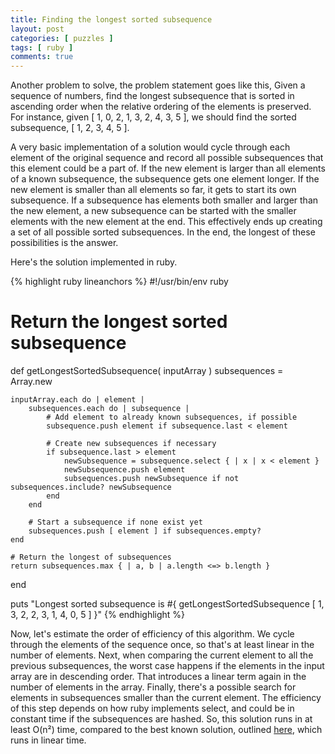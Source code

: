 ```yaml
---
title: Finding the longest sorted subsequence
layout: post
categories: [ puzzles ]
tags: [ ruby ]
comments: true
---
```


Another problem to solve, the problem statement goes like this,
Given a sequence of numbers, find the longest subsequence that is sorted in ascending order when the relative ordering of the elements is preserved.
For instance, given [ 1, 0, 2, 1, 3, 2, 4, 3, 5 ], we should find the sorted subsequence, [ 1, 2, 3, 4, 5 ].

A very basic implementation of a solution would cycle through each element of the original sequence and record all possible subsequences that this element could be a part of.
If the new element is larger than all elements of a known subsequence, the subsequence gets one element longer.
If the new element is smaller than all elements so far, it gets to start its own subsequence.
If a subsequence has elements both smaller and larger than the new element, a new subsequence can be started with the smaller elements with the new element at the end.
This effectively ends up creating a set of all possible sorted subsequences.
In the end, the longest of these possibilities is the answer.

Here's the solution implemented in ruby.

{% highlight ruby lineanchors %}
#!/usr/bin/env ruby

# Return the longest sorted subsequence

def getLongestSortedSubsequence( inputArray )
    subsequences = Array.new

    inputArray.each do | element |
        subsequences.each do | subsequence |
            # Add element to already known subsequences, if possible
            subsequence.push element if subsequence.last < element

            # Create new subsequences if necessary
            if subsequence.last > element
                newSubsequence = subsequence.select { | x | x < element }
                newSubsequence.push element
                subsequences.push newSubsequence if not subsequences.include? newSubsequence
            end
        end

        # Start a subsequence if none exist yet
        subsequences.push [ element ] if subsequences.empty?
    end

    # Return the longest of subsequences
    return subsequences.max { | a, b | a.length <=> b.length }
end

puts "Longest sorted subsequence is #{ getLongestSortedSubsequence [ 1, 3, 2, 2, 3, 1, 4, 0, 5 ] }"
{% endhighlight %}

Now, let's estimate the order of efficiency of this algorithm.
We cycle through the elements of the sequence once, so that's at least linear in the number of elements.
Next, when comparing the current element to all the previous subsequences, the worst case happens if the elements in the input array are in descending order.
That introduces a linear term again in the number of elements in the array.
Finally, there's a possible search for elements in subsequences smaller than the current element.
The efficiency of this step depends on how ruby implements select, and could be in constant time if the subsequences are hashed.
So, this solution runs in at least O(n²) time, compared to the best known solution, outlined [here](http://en.wikipedia.org/wiki/Longest_increasing_subsequence), which runs in linear time.

